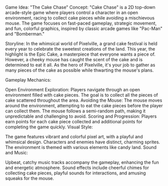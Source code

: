 Game Idea: "The Cake Chase"
Concept:
"Cake Chase" is a 2D top-down arcade-style game where players control a character in an open environment, racing to collect cake pieces while avoiding a mischievous mouse. The game focuses on fast-paced gameplay, strategic movement, and fun, colorful graphics, inspired by classic arcade games like "Pac-Man" and "Bomberman."

Storyline:
In the whimsical world of Pixelville, a grand cake festival is held every year to celebrate the sweetest creations of the land. This year, the highlight is the Epic Cake, a masterpiece that everyone wants a piece of. However, a cheeky mouse has caught the scent of the cake and is determined to eat it all. As the hero of Pixelville, it's your job to gather as many pieces of the cake as possible while thwarting the mouse's plans.

Gameplay Mechanics:

Open Environment Exploration: Players navigate through an open environment filled with cake pieces. The goal is to collect all the pieces of cake scattered throughout the area.
Avoiding the Mouse: The mouse moves around the environment, attempting to eat the cake pieces before the player can collect them. The mouse follows a semi-random path, making it unpredictable and challenging to avoid.
Scoring and Progression: Players earn points for each cake piece collected and additional points for completing the game quickly.
Visual Style:

The game features vibrant and colorful pixel art, with a playful and whimsical design.
Characters and enemies have distinct, charming sprites.
The environment is themed with various elements like candy land.
Sound and Music:

Upbeat, catchy music tracks accompany the gameplay, enhancing the fun and energetic atmosphere.
Sound effects include cheerful chimes for collecting cake pieces, playful sounds for interactions, and amusing squeaks for the mouse.